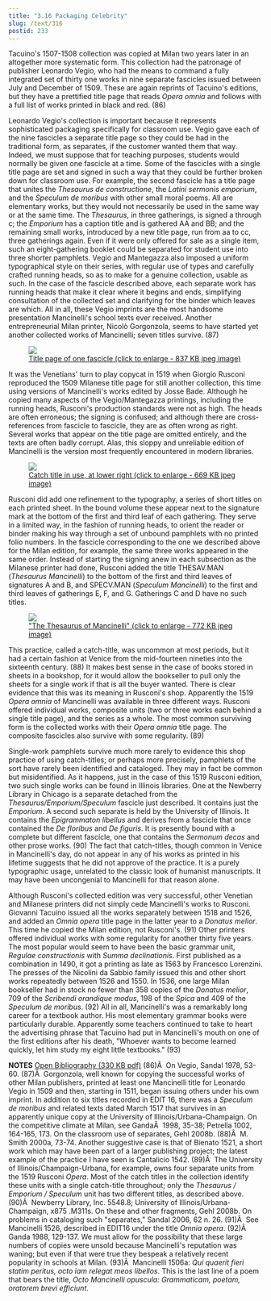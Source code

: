 ```yaml
---
title: "3.16 Packaging Celebrity"
slug: /text/316
postid: 233
---
```

Tacuino's 1507-1508 collection was copied at Milan two years later in an altogether more systematic form. This collection had the patronage of publisher Leonardo Vegio, who had the means to command a fully integrated set of thirty one works in nine separate fascicles issued between July and December of 1509. These are again reprints of Tacuino's editions, but they have a prettified title page that reads <em>Opera omnia</em> and follows with a full list of works printed in black and red. (86)

Leonardo Vegio's collection is important because it represents sophisticated packaging specifically for classroom use. Vegio gave each of the nine fascicles a separate title page so they could be had in the traditional form, as separates, if the customer wanted them that way. Indeed, we must suppose that for teaching purposes, students would normally be given one fascicle at a time. Some of the fascicles with a single title page are set and signed in such a way that they could be further broken down for classroom use. For example, the second fascicle has a title page that unites the <em>Thesaurus de constructione</em>, the <em>Latini sermonis emporium</em>, and the <em>Speculum de moribus</em> with other small moral poems. All are elementary works, but they would not necessarily be used in the same way or at the same time. The <em>Thesaurus</em>, in three gatherings, is signed a through c; the <em>Emporium</em> has a caption title and is gathered AA and BB; and the remaining small works, introduced by a new title page, run from aa to cc, three gatherings again. Even if it were only offered for sale as a single item, such an eight-gathering booklet could be separated for student use into three shorter pamphlets. Vegio and Mantegazza also imposed a uniform typographical style on their series, with regular use of types and carefully crafted running heads, so as to make for a genuine collection, usable as such. In the case of the fascicle described above, each separate work has running heads that make it clear where it begins and ends, simplifying consultation of the collected set and clarifying for the binder which leaves are which. All in all, these Vegio imprints are the most handsome presentation Mancinelli's school texts ever received. Another entrepreneurial Milan printer, Nicolò Gorgonzola, seems to have started yet another collected works of Mancinelli; seven titles survive. (87)
<p style="text-align: center;"></p>


<figure class="mkdn-figure">
    <a href="/images_full/3.00_Chapter_Three/Case-X-67.548,-Omnia-opera-Antonii-Mancinelli-Veliterni-,-ti.jpg" class="mkdn-image-link">
    <img class="mkdn-image" src="/images_full/3.00_Chapter_Three/Case-X-67.548,-Omnia-opera-Antonii-Mancinelli-Veliterni-,-ti.jpg" />
    <figcaption class="mkdn-figcaption">Title page of one fascicle (click to enlarge - 837 KB jpeg image)</figcaption>
    </a>
</figure>

It was the Venetians' turn to play copycat in 1519 when Giorgio Rusconi reproduced the 1509 Milanese title page for still another collection, this time using versions of Mancinelli's works edited by Josse Bade. Although he copied many aspects of the Vegio/Mantegazza printings, including the running heads, Rusconi's production standards were not as high. The heads are often erroneous; the signing is confused; and although there are cross-references from fascicle to fascicle, they are as often wrong as right. Several works that appear on the title page are omitted entirely, and the texts are often badly corrupt. Alas, this sloppy and unreliable edition of Mancinelli is the version most frequently encountered in modern libraries.
<p style="text-align: center;"></p>


<figure class="mkdn-figure">
    <a href="/images_full/3.00_Chapter_Three/Case-X-67.548,-Omnia-opera-Antonii-Mancinelli-Veliterni- (2).jpg" class="mkdn-image-link">
    <img class="mkdn-image" src="/images_full/3.00_Chapter_Three/Case-X-67.548,-Omnia-opera-Antonii-Mancinelli-Veliterni- (2).jpg" />
    <figcaption class="mkdn-figcaption">Catch title in use, at lower right (click to enlarge - 669 KB jpeg image)</figcaption>
    </a>
</figure>

Rusconi did add one refinement to the typography, a series of short titles on each printed sheet. In the bound volume these appear next to the signature mark at the bottom of the first and third leaf of each gathering. They serve in a limited way, in the fashion of running heads, to orient the reader or binder making his way through a set of unbound pamphlets with no printed folio numbers. In the fascicle corresponding to the one we described above for the Milan edition, for example, the same three works appeared in the same order. Instead of starting the signing anew in each subsection as the Milanese printer had done, Rusconi added the title THESAV.MAN (<em>Thesaurus Mancinelli</em>) to the bottom of the first and third leaves of signatures A and B, and SPECV.MAN (<em>Speculum Mancinelli</em>) to the first and third leaves of gatherings E, F, and G. Gatherings C and D have no such titles.
<p style="text-align: center;"></p>


<figure class="mkdn-figure">
    <a href="/images_full/3.00_Chapter_Three/Case-X-67.548,-Omnia-opera-Antonii-Mancinelli-Veliterni- (3).jpg" class="mkdn-image-link">
    <img class="mkdn-image" src="/images_full/3.00_Chapter_Three/Case-X-67.548,-Omnia-opera-Antonii-Mancinelli-Veliterni- (3).jpg" />
    <figcaption class="mkdn-figcaption">&quot;The Thesaurus of Mancinelli&quot; (click to enlarge - 772 KB jpeg image)</figcaption>
    </a>
</figure>

This practice, called a catch-title, was uncommon at most periods, but it had a certain fashion at Venice from the mid-fourteen nineties into the sixteenth century. (88) It makes best sense in the case of books stored in sheets in a bookshop, for it would allow the bookseller to pull only the sheets for a single work if that is all the buyer wanted. There is clear evidence that this was its meaning in Rusconi's shop. Apparently the 1519 <em>Opera omnia</em> of Mancinelli was available in three different ways. Rusconi offered individual works, composite units (two or three works each behind a single title page), and the series as a whole. The most common surviving form is the collected works with their <em>Opera omnia</em> title page. The composite fascicles also survive with some regularity. (89)

Single-work pamphlets survive much more rarely to evidence this shop practice of using catch-titles; or perhaps more precisely, pamphlets of the sort have rarely been identified and cataloged. They may in fact be common but misidentified. As it happens, just in the case of this 1519 Rusconi edition, two such single works can be found in Illinois libraries. One at the Newberry Library in Chicago is a separate detached from the <em>Thesaurus/Emporium/Speculum</em> fascicle just described. It contains just the <em>Emporium</em>. A second such separate is held by the University of Illinois. It contains the <em>Epigrammaton libellus</em> and derives from a fascicle that once contained the <em>De floribus</em> and <em>De figuris</em>. It is presently bound with a complete but different fascicle, one that contains the <em>Sermonum decas</em> and other prose works. (90) The fact that catch-titles, though common in Venice in Mancinelli's day, do not appear in any of his works as printed in his lifetime suggests that he did not approve of the practice. It is a purely typographic usage, unrelated to the classic look of humanist manuscripts. It may have been uncongenial to Mancinelli for that reason alone.

Although Rusconi's collected edition was very successful, other Venetian and Milanese printers did not simply cede Mancinelli's works to Rusconi. Giovanni Tacuino issued all the works separately between 1518 and 1526, and added an <em>Omnia opera</em> title page in the latter year to a <em>Donatus melior</em>. This time he copied the Milan edition, not Rusconi's. (91) Other printers offered individual works with some regularity for another thirty five years. The most popular would seem to have been the basic grammar unit, <em>Regulae constructionis</em> with <em>Summa declinationis</em>. First published as a combination in 1490, it got a printing as late as 1563 by Francesco Lorenzini. The presses of the Nicolini da Sabbio family issued this and other short works repeatedly between 1526 and 1550. In 1536, one large Milan bookseller had in stock no fewer than 358 copies of the <em>Donatus melior</em>, 709 of the <em>Scribendi orandique modus</em>, 198 of the <em>Spica</em> and 409 of the <em>Speculum de moribus</em>. (92) All in all, Mancinelli's was a remarkably long career for a textbook author. His most elementary grammar books were particularly durable. Apparently some teachers continued to take to heart the advertising phrase that Tacuino had put in Mancinelli's mouth on one of the first editions after his death, "Whoever wants to become learned quickly, let him study my eight little textbooks." (93)

<strong>NOTES</strong>
<a href="http://www.humanismforsale.org/bibliography.pdf" target="new">Open Bibliography (330 KB pdf)</a>
(86)Â  On Vegio, Sandal 1978, 53-60.
(87)Â  Gorgonzola, well known for copying the successful works of other Milan publishers, printed at least one Mancinelli title for Leonardo Vegio in 1509 and then, starting in 1511, began issuing others under his own imprint. In addition to six titles recorded in EDIT 16, there was a <em>Speculum de moribus</em> and related texts dated March 1517 that survives in an apparently unique copy at the University of Illinois/Urbana-Champaign. On the competitive climate at Milan, see GandaÂ  1998, 35-38; Petrella 1002, 164-165, 173. On the classroom use of separates, Gehl 2008b.
(88)Â  M. Smith 2000a, 73-74. Another suggestive case is that of Bienato 1521, a short work which may have been part of a larger publishing project; the latest example of the practice I have seen is Cantalicio 1542.
(89)Â  The University of Illinois/Champaign-Urbana, for example, owns four separate units from the 1519 Rusconi <em>Opera</em>. Most of the catch titles in the collection identify these units with a single catch-title throughout; only the <em>Thesaurus / Emporium / Speculum</em> unit has two different titles, as described above.
(90)Â  Newberry Library, Inc. 5548.8; University of Illinois/Urbana-Champaign, x875 .M311s. On these and other fragments, Gehl 2008b. On problems in cataloging such "separates," Sandal 2006, 62 n. 26.
(91)Â  See Mancinelli 1526, described in EDIT16 under the title <em>Omnia opera</em>.
(92)Â  Ganda 1988, 129-137. We must allow for the possibility that these large numbers of copies were unsold because Mancinelli's reputation was waning; but even if that were true they bespeak a relatively recent popularity in schools at Milan.
(93)Â  Mancinelli 1506a: <em>Qui quaerit fieri statim peritus, octo iam relegat meos libellos</em>. This is the last line of a poem that bears the title, <em>Octo Mancinelli opuscula: Grammaticam, poetam, oratorem brevi efficiunt</em>.

